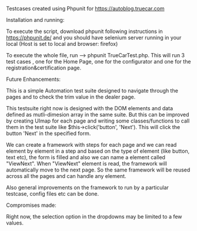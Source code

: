 Testcases created using Phpunit for https://autoblog.truecar.com 

Installation and running:

To execute the script, download phpunit following instructions in  https://phpunit.de/ and you should have selenium server running in your local (Host is set to local and browser: firefox)

To execute the whole file, run --> phpunit TrueCarTest.php. This will run 3 test cases , one for the Home Page, one for the configurator and one for the registration&certification page. 

Future Enhancements:

This is a simple Automation test suite designed to navigate through the pages and to check the trim value in the dealer page. 

This testsuite right now is designed with the DOM elements and data defined as mutli-dimesion array in the same suite. But this can be improved by creating UImap for each page and writing some classes/functions to call them in the test suite like 
$this->click('button', 'Next'). This will click the button 'Next' in the specified form.

 We can create a framework with steps for each page and we can read  element by element in a step and based on the type of element (like button, text etc), the form is filled and also we can name a element called "ViewNext". When "ViewNext" element is read, the framework will automatically move to the next page. So the same framework will be reused across all the pages and can handle any element.
 
 Also general improvements on the framework to run by a particular testcase,  config files etc can be done.
 
Compromises made:

Right now, the selection option in the dropdowns may be limited to a few values.





